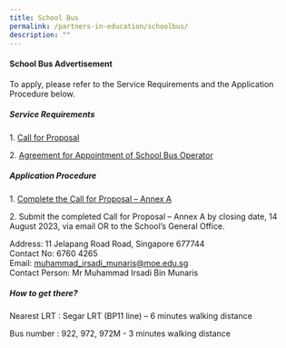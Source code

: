 ```yaml
---
title: School Bus
permalink: /partners-in-education/schoolbus/
description: ""
---
```

#### **School Bus Advertisement**

To apply, please refer to the Service Requirements and the Application Procedure below.

##### **Service Requirements**

1\. [Call for Proposal](/files/Partners%20in%20Education/call%20for%20proposal.pdf)

2\. [Agreement for Appointment of School Bus Operator](/files/Partners%20in%20Education/agreement%20for%20appointment%20of%20school%20bus%20operator.pdf)

##### **Application Procedure**

1\. [Complete the Call for Proposal – Annex A](https://docs.google.com/document/d/1jptAZr2ace1OxXF-lN4_50GFSyBT1hdx/edit?usp=drive_link&amp;ouid=118409054432203474902&amp;rtpof=true&amp;sd=true)

2\. Submit the completed Call for Proposal – Annex A by closing date, 14 August 2023, via email OR to the School’s General Office.

Address: 11 Jelapang Road Road, Singapore 677744
<br>Contact No: 6760 4265
<br>Email: [muhammad_irsadi_munaris@moe.edu.sg](mailto:muhammad_irsadi_munaris@moe.edu.sg)
<br>Contact Person: Mr Muhammad Irsadi Bin Munaris

##### **How to get there?**

Nearest LRT : Segar LRT (BP11 line) – 6 minutes walking distance

Bus number : 922, 972, 972M - 3 minutes walking distance